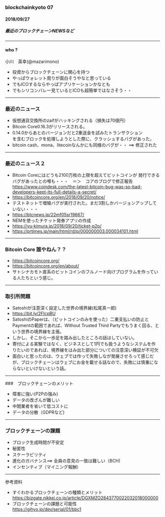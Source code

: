 ### blockchainkyoto 07
#### 2018/09/27

##### 最近のブロックチェーンNEWSなど 
      
---         
      
#### who ?
小川　英幸(@mazarimono)     
* 投資からブロックチェーンに関心を持つ      
* やっぱウォレット周りが面白そうやなと思っている     
* でもICOするならやっぱアプリケーションかなとも     
* でもシリコンバレー見ているとICOも超簡単ではなさそう・・      
       
---          

### 最近のニュース
* 仮想通貨交換所のzaifがハッキングされる（損失は70億円）     
* Bitcoin Core0.16.3がリリースされる。     
* 0.14.0からあとのバージョンだと2重送金を試みたトランザクション     
を含むブロックを処理しようとした際に、クラッシュするバグがあった。           
* bitcoin cash、mona、litecoinなんかにも同様のバグが・・ ==> 修正された    
     
---

### 最近のニュース２
* Bitcoin Coreにはどうも2100万枚の上限を超えてビットコインが
発行できるバグがあったとの噂も・・・　＝＞　コアのブログで修正報告        
https://www.coindesk.com/the-latest-bitcoin-bug-was-so-bad-developers-kept-its-full-details-a-secret/    
* https://bitcoincore.org/en/2018/09/20/notice/        
* テストネットで増殖バグが実行された。まだ3割しかバージョンアップしていない・・・          
* https://btcnews.jp/22mf05sr19667/      
* NEMを使ったチケット発券アプリの作成    
* https://yu-kimura.jp/2018/09/20/ticket-p2p/     
* https://prtimes.jp/main/html/rd/p/000000003.000034101.html      

---

### Bitcoin Core 誰やねん？？    
* https://bitcoincore.org/     
* https://bitcoincore.org/en/about/     
* サトシナカモト直系のビットコインのフルノード向けプログラムを作っている人たちという感じ。     

---

### 取引所問題
* Satoshiが注意深く設定した世界の境界線(松尾真一郎)     
* https://bit.ly/2FIcpBU    
* SatoshiのPaperは、（ビットコインのみを使った）二重支払いの防止とPaymentの範囲であれば、Without Trusted Third Partyでもうまく回る、という世界の境界線を主張。     
* しかし、そこから一歩足を踏み出したところの話はしていない。      
* 寄付による実験ではなく、ビジネスとして1円でも扱うようなシステムを作りたいのであれば、境界線をはみ出た部分についての注意深い検証が不可欠     
* 面白いと思ったのは、ウェブでは作って失敗しなが発展させろって感じだが、ブロックチェーンはウェブにお金を載せる話なので、失敗には慎重にならないといけないという話。     
      
---

###　ブロックチェーンのメリット
* 障害に強い(P2Pの強み)     
* データの改ざんが難しい    
* 中間業者を省いて低コストに     
* データの分散（GDPRなど)     

---

### ブロックチェーンの課題
* ブロック生成時間が不安定     
* 秘匿性     
* スケーラビリティ     
* 進化のガバナンス==> 全員の意見の一致は難しい（BCH)    
* インセンティブ（マイニング報酬）    
     
---

参考資料
* すぐわかるブロックチェーンの種類とメリット     
https://bizgate.nikkei.co.jp/article/DGXMZO2843770022032018000000   
* ブロックチェーンの課題と可能性    
https://gihyo.jp/dev/serial/01/bbc1    